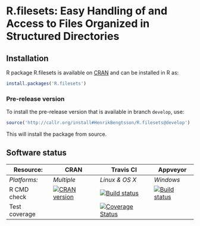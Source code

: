 # R.filesets: Easy Handling of and Access to Files Organized in Structured Directories


## Installation
R package R.filesets is available on [CRAN](http://cran.r-project.org/package=R.filesets) and can be installed in R as:
```r
install.packages('R.filesets')
```

### Pre-release version

To install the pre-release version that is available in branch `develop`, use:
```r
source('http://callr.org/install#HenrikBengtsson/R.filesets@develop')
```
This will install the package from source.  



## Software status

| Resource:     | CRAN        | Travis CI      | Appveyor         |
| ------------- | ------------------- | -------------- | ---------------- |
| _Platforms:_  | _Multiple_          | _Linux & OS X_ | _Windows_        |
| R CMD check   | <a href="http://cran.r-project.org/web/checks/check_results_R.filesets.html"><img border="0" src="http://www.r-pkg.org/badges/version/R.filesets" alt="CRAN version"></a> | <a href="https://travis-ci.org/HenrikBengtsson/R.filesets"><img src="https://travis-ci.org/HenrikBengtsson/R.filesets.svg" alt="Build status"></a>  | <a href="https://ci.appveyor.com/project/HenrikBengtsson/r-filesets"><img src="https://ci.appveyor.com/api/projects/status/github/HenrikBengtsson/R.filesets?svg=true" alt="Build status"></a> |
| Test coverage |                     | <a href="https://coveralls.io/r/HenrikBengtsson/R.filesets"><img src="https://coveralls.io/repos/HenrikBengtsson/R.filesets/badge.svg?branch=develop" alt="Coverage Status"/></a>    |                  |
